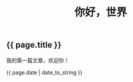 ﻿---
layout: default
title: 你好，世界
---
<h2>{{ page.title }}</h2>
<p>我的第一篇文章，欢迎你！</p>
<p>{{ page.date | date_to_string }}</p>